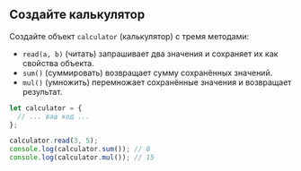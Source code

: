 ## Создайте калькулятор ##

Создайте объект `calculator` (калькулятор) с тремя методами:

- `read(a, b)` (читать) запрашивает два значения и сохраняет их как свойства объекта.
- `sum()` (суммировать) возвращает сумму сохранённых значений.
- `mul()` (умножить) перемножает сохранённые значения и возвращает результат.

```javascript
let calculator = {
  // ... ваш код ...
};

calculator.read(3, 5);
console.log(calculator.sum()); // 8
console.log(calculator.mul()); // 15
```
